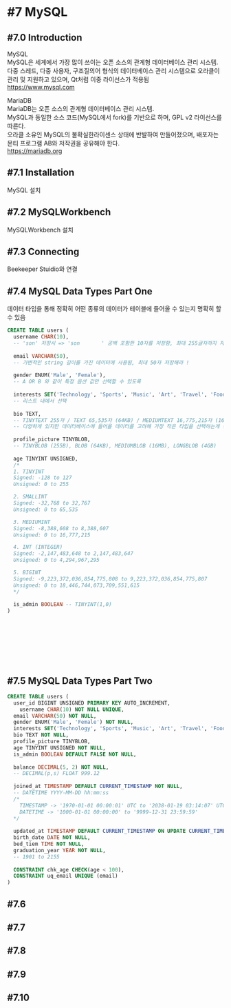 # #7 MySQL

## #7.0 Introduction

MySQL\
MySQL은 세계에서 가장 많이 쓰이는 오픈 소스의 관계형 데이터베이스 관리 시스템.\
다중 스레드, 다중 사용자, 구조질의어 형식의 데이터베이스 관리 시스템으로 오라클이 관리 및 지원하고 있으며, Qt처럼 이중 라이선스가 적용됨\
https://www.mysql.com



MariaDB\
MariaDB는 오픈 소스의 관계형 데이터베이스 관리 시스템.\
MySQL과 동일한 소스 코드(MySQL에서 fork)를 기반으로 하며, GPL v2 라이선스를 따른다.\
오라클 소유인 MySQL의 불확실한라이센스 상태에 반발하여 만들어졌으며, 배포자는 몬티 프로그램 AB와 저작권을 공유해야 한다.\
https://mariadb.org



## #7.1 Installation

MySQL 설치



## #7.2 MySQLWorkbench

MySQLWorkbench 설치



## #7.3 Connecting

Beekeeper Stuidio와 연결



## #7.4 MySQL Data Types Part One

데이터 타입을 통해 정확히 어떤 종류의 데이터가 테이블에 들어올 수 있는지 명확히 할 수 있음

```sql
CREATE TABLE users (
  username CHAR(10),
  -- 'son' 저장시 => 'son       ' 공백 포함한 10자를 저장함, 최대 255글자까지 저장가능
  
  email VARCHAR(50),
  -- 가변적인 string 길이를 가진 데이터에 사용됨, 최대 50자 저장해라 !
  
  gender ENUM('Male', 'Female'),
  -- A OR B 와 같이 특정 옵션 값만 선택할 수 있도록
  
  interests SET('Technology', 'Sports', 'Music', 'Art', 'Travel', 'Food', 'Fashion', 'Science'),
  -- 리스트 내에서 선택
  
  bio TEXT,
  -- TINYTEXT 255자 / TEXT 65,535자 (64KB) / MEDIUMTEXT 16,775,215자 (16MB) / LONGTEXT 4,294,967,295자 (4GB)
  -- 다양하게 있지만 데이터베이스에 들어올 데이터를 고려해 가장 작은 타입을 선택하는게 좋음
  
  profile_picture TINYBLOB,
  -- TINYBLOB (255B), BLOB (64KB), MEDIUMBLOB (16MB), LONGBLOB (4GB)
  
  age TINYINT UNSIGNED,
  /* 
  1. TINYINT
  Signed: -128 to 127
  Unsigned: 0 to 255

  2. SMALLINT
  Signed: -32,768 to 32,767
  Unsigned: 0 to 65,535

  3. MEDIUMINT
  Signed: -8,388,608 to 8,388,607
  Unsigned: 0 to 16,777,215

  4. INT (INTEGER)
  Signed: -2,147,483,648 to 2,147,483,647
  Unsigned: 0 to 4,294,967,295

  5. BIGINT
  Signed: -9,223,372,036,854,775,808 to 9,223,372,036,854,775,807
  Unsigned: 0 to 18,446,744,073,709,551,615
  */
  
  is_admin BOOLEAN -- TINYINT(1,0)
)










```



## #7.5 MySQL Data Types Part Two

```sql
CREATE TABLE users (
  user_id BIGINT UNSIGNED PRIMARY KEY AUTO_INCREMENT,
	username CHAR(10) NOT NULL UNIQUE, 
  email VARCHAR(50) NOT NULL,
  gender ENUM('Male', 'Female') NOT NULL,
  interests SET('Technology', 'Sports', 'Music', 'Art', 'Travel', 'Food', 'Fashion', 'Science') NOT NULL,
  bio TEXT NOT NULL,
  profile_picture TINYBLOB,
  age TINYINT UNSIGNED NOT NULL,
  is_admin BOOLEAN DEFAULT FALSE NOT NULL,
  
  balance DECIMAL(5, 2) NOT NULL,
  -- DECIMAL(p,s) FLOAT 999.12
  
  joined_at TIMESTAMP DEFAULT CURRENT_TIMESTAMP NOT NULL,
  -- DATETIME YYYY-MM-DD hh:mm:ss
  /*
  	TIMESTAMP -> '1970-01-01 00:00:01' UTC to '2038-01-19 03:14:07' UTC
  	DATETIME -> '1000-01-01 00:00:00' to '9999-12-31 23:59:59'
  */
  
  updated_at TIMESTAMP DEFAULT CURRENT_TIMESTAMP ON UPDATE CURRENT_TIMESTAMP NOT NULL,
  birth_date DATE NOT NULL,
  bed_tiem TIME NOT NULL,
  graduation_year YEAR NOT NULL,
  -- 1901 to 2155
  
  CONSTRAINT chk_age CHECK(age < 100),
  CONSTRAINT uq_email UNIQUE (email)
)

```



## #7.6

## #7.7

## #7.8

## #7.9

## #7.10
